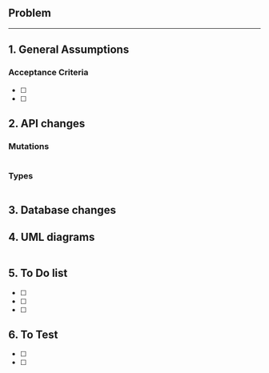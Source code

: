 
## Problem
<!-- Describe what you are trying to achive. You can include proposed solution.  -->


___

## 1. General Assumptions
<!--   -->

### Acceptance Criteria 
<!-- Conditions that a feature must satisfy to be approved by QA
Examples:  
- Functional use case:
  - Permissions: Object/Field must be fetched by authenticated app and staff user (with `MANAGE_ORDERS') 
  - All `Checkout`, `Order` mutations should work with both new and old field (id, token) 
  - Error should be handled according to new policy 'policy_name' 
- Non-functional use case 
  - X objects can be updated in one mutation
-->

- [ ] 
- [ ] 

 
## 2. API changes
### Mutations
```
```
### Types
```
```

## 3. Database changes
<!-- New models or changes in existing models  -->


## 4. UML diagrams
<!-- You can render UML diagrams using [Mermaid](https://mermaidjs.github.io/). For example, this will produce a sequence diagram: -->
```mermaid
```

## 5. To Do list
<!-- 
Everything from developer perspective
e.g.: 
- add models
- migrations
 -->
- [ ] 
- [ ] 
- [ ] 

## 6. To Test
<!-- 
Put here additional info of what it would be good to check along with new changes.
e.g.: 
- Check feature with all tax systems 
- Test with overrode prices
 -->
- [ ] 
- [ ] 
